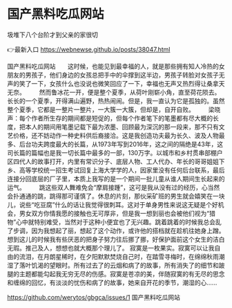 # 国产黑料吃瓜网站
圾堆下八个台阶才到父亲的家很切

👉最新入口 https://webnewse.github.io/posts/38047.html

国产黑料吃瓜网站　　这时候，也能见到最幸福的人，就是那些拥有知人冷热的女朋友的男孩子，他们身边的女孩总把手中的伞撑到这半边，男孩子转脸对女孩子无声的笑了一下，女孩什么也没说也微笑回应了一下，幸福也无声又热烈得让桑拿天无奈。
　　然而鲁冰花一开，便是整个夏季，从荷叶刚崭小角，直至荷花陨去。长长的一个夏季，开得满山遍野，热热闹闹。但是，我一直认为它是孤独的。虽然整个夏季，它都是一整片一整片，一大簇一大簇，但却是，自开自败。
　　梁晓声：每个作者所生存的期间都是短促的，但每个作者笔下的笔墨都有尽大概的长度，把本人的期间用笔墨记载下最为浓墨、回顾最为深沉的那一段来，那不只有文艺价格，还不妨动作一种史料供后裔接洽。这是我创造功夫最为长久、波及人物最多、后台功夫跨度最大的长篇，从1973年写到2016年，这之间的隔绝是43年，这司长篇的篇幅也是我一切长篇中最多的一部，130万字。以城市和乡村贯串部棚户区四代人的故事打开，内里有常识分子、底层人物、工人代办、年长的哥哥姐姐下乡、高等学校统一招生考试回复上海大学学的人，因家里没有任何后台联系，最后连接分回底层的厂子里，本质上我写的是一个期间一批儿童从谁人期间生长起来的运气。
　　跳这些双人舞难免会“摩肩接踵”，这可是我从没有过的经历，心当然会扑通通的跳，跳得那可谨慎了。休息的片刻，那伙采矿班的男生就会嬉笑在一块儿，说些“吃豆腐”什么的话让我觉得很刺耳。这对于单身男性来说这无疑是个好机会，男女双方你情我愿的接触也无可厚非，但是我一想到丽也会被他们视为“猎物”心中就特别难受，当然对于这种小便宜也了无兴趣。跳着跳着的时候我总会乱了步调，因为我想起了丽，想起了这个动作，或许他的搭档就在趁机往她身上蹭。想到这儿的时候我有些厌恶的把身子努力往后挪了挪，好保护面前这个女生的洁白无瑕。推己及人，想想也就大概那个理儿了。
寂寞是一枚果实。寂寞可以让我自由的流泪，在月朗星稀时，在夕阳默默焚烧自己时，在踏雪寻梅时，在绵绵秋雨潮湿了落叶饥渴的望眼时。所有过去了的云烟和病了的故事，所有消失了的细节和跛腿的主题都能勾起我无穷无尽的伤感。寂寞是苍凉的美，伴随寂寞的有无尽的思念和缠绵的回忆，有淡淡的忧伤和病了的故事，她来自开花的季节，潮湿的心……

https://github.com/werytos/gbgca/issues/1
国产黑料吃瓜网站
